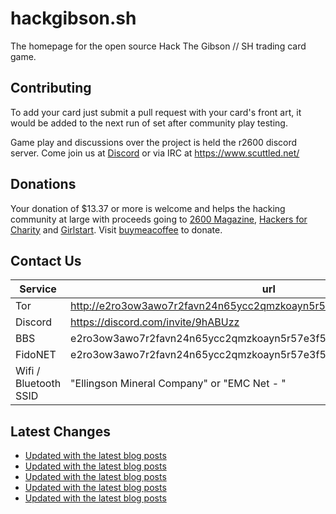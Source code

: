 # hackgibson.sh
The homepage for the open source Hack The Gibson // SH trading card game.


## Contributing

To add your card just submit a pull request with your card's front art, it would be added to the next run of set after community play testing.

Game play and discussions over the project is held the r2600 discord server. Come join us at [Discord](https://discord.com/invite/9hABUzz) or via IRC at https://www.scuttled.net/


## Donations

Your donation of $13.37 or more is welcome and helps the hacking community at large with proceeds going to [2600 Magazine](https://2600.com/), [Hackers for Charity](https://hackersforcharity.org) and [Girlstart](https://girlstart.org).  Visit [buymeacoffee](https://www.buymeacoffee.com/hackgibson.sh) to donate.


## Contact Us

Service | url
-|-
Tor | http://e2ro3ow3awo7r2favn24n65ycc2qmzkoayn5r57e3f56nvjwdcgg32ad.onion
Discord | https://discord.com/invite/9hABUzz
BBS | e2ro3ow3awo7r2favn24n65ycc2qmzkoayn5r57e3f56nvjwdcgg32ad.onion:23
FidoNET | e2ro3ow3awo7r2favn24n65ycc2qmzkoayn5r57e3f56nvjwdcgg32ad.onion:24554
Wifi / Bluetooth SSID | "Ellingson Mineral Company" or "EMC Net - <fidonet address>"

## Latest Changes
<!-- BLOG-POST-LIST:START -->
- [Updated with the latest blog posts](https://github.com/DFW2600/hackgibson.sh/commit/984c25240219218ab7fca40a5da9b5d409792b12)
- [Updated with the latest blog posts](https://github.com/DFW2600/hackgibson.sh/commit/c9eea8b5e51687d1fee873066bad796769f7dbf8)
- [Updated with the latest blog posts](https://github.com/DFW2600/hackgibson.sh/commit/434beec39a8d06a2fda0c11c0b7c142a57ff9c48)
- [Updated with the latest blog posts](https://github.com/DFW2600/hackgibson.sh/commit/8736f0e375b227c4b947b04d97566278ee646748)
- [Updated with the latest blog posts](https://github.com/DFW2600/hackgibson.sh/commit/81b80952067203e2ba3e5460858f8080d2ddb358)
<!-- BLOG-POST-LIST:END -->
